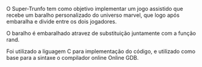 O Super-Trunfo tem como objetivo implementar um jogo assistido que recebe um baralho personalizado do universo marvel, que logo após embaralha e divide entre os dois jogadores.

O baralho é embaralhado atravez de substituição juntamente com a função rand.

Foi utilizado a liguagem C para implementação do código, e utilizado como base para a sintaxe o compilador online Online GDB.
